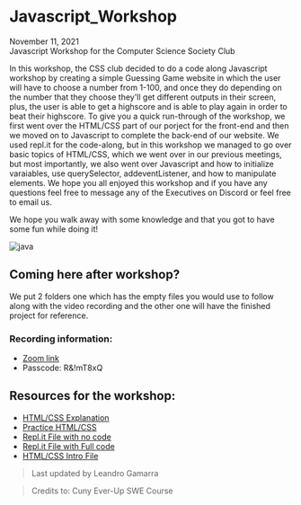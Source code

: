 # Javascript_Workshop
<p> November 11, 2021 <br>
Javascript Workshop for the Computer Science Society Club </p>

In this workshop, the CSS club decided to do a code along Javascript workshop by creating a simple Guessing Game website in which the user will have to choose a number from 1-100, and once they do depending on the number that they choose they'll get different outputs in their screen, plus, the user is able to get a highscore and is able to play again in order to beat their highscore. To give you a quick run-through of the workshop, we first went over the HTML/CSS part of our porject for the front-end and then we moved on to Javascript to complete the back-end of our website.
We used repl.it for the code-along, but in this workshop we managed to go over basic topics of HTML/CSS, which we went over in our previous meetings, but most importantly, we also went over Javascript and how to initialize varaiables, use querySelector, addeventListener, and how to manipulate elements. We hope you all enjoyed this workshop and if you have any questions feel free to message any of the Executives on Discord or feel free to email us.

We hope you walk away with some knowledge and that you got to have some fun while doing it!

![java](https://user-images.githubusercontent.com/33881291/141372080-0f9866f4-aec0-4c8d-a7d3-45281ee24133.gif)

## Coming here after workshop?
We put 2 folders one which has the empty files you would use to follow along with the video recording and 
the other one will have the finished project for reference.

### Recording information:
- [Zoom link](https://jjay-cuny.zoom.us/rec/play/xPI3Lz4LV4H8UwS6--IKXQ_XnQb-7Le9P1bx7GTJZqYGoAEe1s8zNOC4gX2-foAZnUZos99KhV1hnZu3.dZFqfCoIH0_Fr2db?continueMode=true&_x_zm_rtaid=y_Rxh5_DSw20Dpplhi2L7g.1633670356814.692cd526cfe8cd5b7e220503a4dfb0bd&_x_zm_rhtaid=381)
- Passcode: R&!mT8xQ 

## Resources for the workshop:
- [HTML/CSS Explanation](https://www.w3schools.com/html/default.asp)
- [Practice HTML/CSS](https://www.codecademy.com/catalog/language/html-css)
- [Repl.it File with no code](https://replit.com/@r0m3c/CSSHTMLCSS#index.html)
- [Repl.it File with Full code](https://replit.com/@r0m3c/ExHTMLCSS#index.html)
- [HTML/CSS Intro File](https://docs.google.com/document/d/1TKhnlKSJMRDLmXN1n9rSVQdTPkIKaTUJseHvtSdSfag/edit)


> Last updated by Leandro Gamarra

> Credits to: Cuny Ever-Up SWE Course
